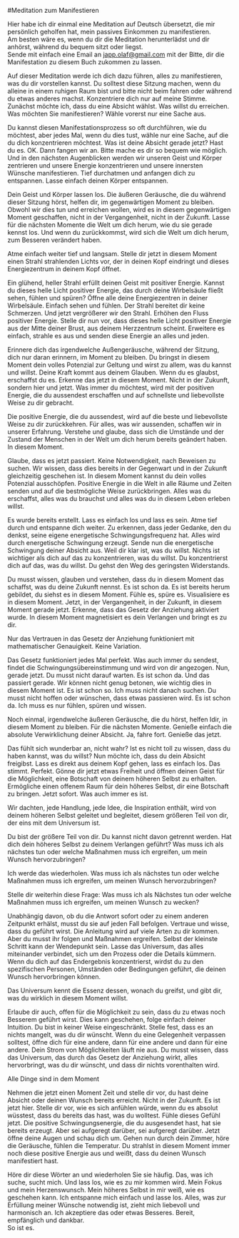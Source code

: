 #Meditation zum Manifestieren

Hier habe ich dir einmal eine Meditation auf Deutsch übersetzt, die mir persönlich geholfen hat, mein passives Einkommen zu manifestieren.  
Am besten wäre es, wenn du dir die Meditation herunterlädst und dir anhörst, während du bequem sitzt oder liegst.  
Sende mit einfach eine Email an [japp.olaf@gmail.com](mailto:japp.olaf@gmail.com) mit der Bitte, dir die Manifestation zu diesem Buch zukommen zu lassen.  

Auf dieser Meditation werde ich dich dazu führen, alles zu manifestieren, was du dir vorstellen kannst. Du solltest diese Sitzung machen, wenn du alleine in einem ruhigen Raum bist und bitte nicht beim fahren oder während du etwas anderes machst. Konzentriere dich nur auf meine Stimme. Zunächst möchte ich, dass du eine Absicht wählst. Was willst du erreichen. Was möchten Sie manifestieren? Wähle vorerst nur eine Sache aus.

Du kannst diesen Manifestationsprozess so oft durchführen, wie du möchtest, aber jedes Mal, wenn du dies tust, wähle nur eine Sache, auf die du dich konzentrieren möchtest. Was ist deine Absicht gerade jetzt? Hast du es. OK. Dann fangen wir an. Bitte mache es dir so bequem wie möglich. Und in den nächsten Augenblicken werden wir unseren Geist und Körper zentrieren und unsere Energie konzentrieren und unsere innersten Wünsche manifestieren. Tief durchatmen und anfangen dich zu entspannen. Lasse einfach deinen Körper entspannen.

Dein Geist und Körper lassen los. Die äußeren Geräusche, die du während dieser Sitzung hörst, helfen dir, im gegenwärtigen Moment zu bleiben. Obwohl wir dies tun und erreichen wollen, wird es in diesem gegenwärtigen Moment geschaffen, nicht in der Vergangenheit, nicht in der Zukunft. Lasse für die nächsten Momente die Welt um dich herum, wie du sie gerade kennst los. Und wenn du zurückkommst, wird sich die Welt um dich herum, zum Besseren verändert haben.

Atme einfach weiter tief und langsam. Stelle dir jetzt in diesem Moment einen Strahl strahlenden Lichts vor, der in deinen Kopf eindringt und dieses Energiezentrum in deinem Kopf öffnet.

Ein glühend, heller Strahl erfüllt deinen Geist mit positiver Energie. Kannst du dieses helle Licht positiver Energie, das durch deine Wirbelsäule fließt sehen, fühlen und spüren? Öffne alle deine Energiezentren in deiner Wirbelsäule. Einfach sehen und fühlen. Der Strahl bereitet dir keine Schmerzen. Und jetzt vergrößerer wir den Strahl. Erhöhen den Fluss positiver Energie. Stelle dir nun vor, dass dieses helle Licht positiver Energie aus der Mitte deiner Brust, aus deinem Herzzentrum scheint. Erweitere es einfach, strahle es aus und senden diese Energie an alles und jeden.

Erinnere dich das irgendwelche Außengeräusche, während der Sitzung, dich nur daran erinnern, im Moment zu bleiben. Du bringst in diesem Moment dein volles Potenzial zur Geltung und wirst zu allem, was du kannst und willst. Deine Kraft kommt aus deinem Glauben. Wenn du es glaubst, erschaffst du es. Erkenne das jetzt in diesem Moment. Nicht in der Zukunft, sondern hier und jetzt. Was immer du möchtest, wird mit der positiven Energie, die du aussendest erschaffen und auf schnellste und liebevollste Weise zu dir gebracht.

Die positive Energie, die du aussendest, wird auf die beste und liebevollste Weise zu dir zurückkehren. Für alles, was wir aussenden, schaffen wir in unserer Erfahrung. Verstehe und glaube, dass sich die Umstände und der Zustand der Menschen in der Welt um dich herum bereits geändert haben. In diesem Moment.

Glaube, dass es jetzt passiert. Keine Notwendigkeit, nach Beweisen zu suchen. Wir wissen, dass dies bereits in der Gegenwart und in der Zukunft gleichzeitig geschehen ist. In diesem Moment kannst du dein volles Potenzial ausschöpfen. Positive Energie in die Welt in alle Räume und Zeiten senden und auf die bestmögliche Weise zurückbringen. Alles was du erschaffst, alles was du brauchst und alles was du in diesem Leben erleben willst.

Es wurde bereits erstellt. Lass es einfach los und lass es sein. Atme tief durch und entspanne dich weiter. Zu erkennen, dass jeder Gedanke, den du denkst, seine eigene energetische Schwingungsfrequenz hat. Alles wird durch energetische Schwingung erzeugt. Sende nun die energetische Schwingung deiner Absicht aus. Weil dir klar ist, was du willst. Nichts ist wichtiger als dich auf das zu konzentrieren, was du willst. Du konzentrierst dich auf das, was du willst. Du gehst den Weg des geringsten Widerstands.

Du musst wissen, glauben und verstehen, dass du in diesem Moment das schaffst, was du deine Zukunft nennst. Es ist schon da. Es ist bereits herum gebildet, du siehst es in diesem Moment. Fühle es, spüre es. Visualisiere es in diesem Moment. Jetzt, in der Vergangenheit, in der Zukunft, in diesem Moment gerade jetzt. Erkenne, dass das Gesetz der Anziehung aktiviert wurde. In diesem Moment magnetisiert es dein Verlangen und bringt es zu dir.

Nur das Vertrauen in das Gesetz der Anziehung funktioniert mit mathematischer Genauigkeit.
Keine Variation.

Das Gesetz funktioniert jedes Mal perfekt. Was auch immer du sendest, findet die Schwingungsübereinstimmung und wird von dir angezogen. Nun, gerade jetzt. Du musst nicht darauf warten. Es ist schon da. Und das passiert gerade. Wir können nicht genug betonen, wie wichtig dies in diesem Moment ist. Es ist schon so. Ich muss nicht danach suchen. Du musst nicht hoffen oder wünschen, dass etwas passieren wird. Es ist schon da. Ich muss es nur fühlen, spüren und wissen.

Noch einmal, irgendwelche äußeren Geräusche, die du hörst, helfen Idir, in diesem Moment zu bleiben. Für die nächsten Momente. Genieße einfach die absolute Verwirklichung deiner Absicht. Ja, fahre fort. Genieße das jetzt.

Das fühlt sich wunderbar an, nicht wahr? Ist es nicht toll zu wissen, dass du haben kannst, was du willst? Nun möchte ich, dass du dein Absicht freigibst. Lass es direkt aus deinem Kopf gehen, lass es einfach los. Das stimmt. Perfekt. Gönne dir jetzt etwas Freiheit und öffnen deinen Geist für die Möglichkeit, eine Botschaft von deinem höheren Selbst zu erhalten. Ermögliche einen offenem Raum für dein höheres Selbst, dir eine Botschaft zu bringen. Jetzt sofort. Was auch immer es ist.

Wir dachten, jede Handlung, jede Idee, die Inspiration enthält, wird von deinem höheren Selbst geleitet und begleitet, diesem größeren Teil von dir, der eins mit dem Universum ist.

Du bist der größere Teil von dir. Du kannst nicht davon getrennt werden. Hat dich dein höheres Selbst zu deinem Verlangen geführt? Was muss ich als nächstes tun oder welche Maßnahmen muss ich ergreifen, um mein Wunsch hervorzubringen?

Ich werde das wiederholen. Was muss ich als nächstes tun oder welche Maßnahmen muss ich ergreifen, um meinen Wunsch hervorzubringen?

Stelle dir weiterhin diese Frage: Was muss ich als Nächstes tun oder welche Maßnahmen muss ich ergreifen, um meinen Wunsch zu wecken?

Unabhängig davon, ob du die Antwort sofort oder zu einem anderen Zeitpunkt erhälst, musst du sie auf jeden Fall befolgen. Vertraue und wisse, dass du geführt wirst. Die Anleitung wird auf viele Arten zu dir kommen. Aber du musst ihr folgen und Maßnahmen ergreifen. Selbst der kleinste Schritt kann der Wendepunkt sein. Lasse das Universum, das alles miteinander verbindet, sich um den Prozess oder die Details kümmern. Wenn du dich auf das Endergebnis konzentrierst, wirdst du zu den spezifischen Personen, Umständen oder Bedingungen geführt, die deinen Wunsch hervorbringen können.

Das Universum kennt die Essenz dessen, wonach du greifst, und gibt dir, was du wirklich in diesem Moment willst.

Erlaube dir auch, offen für die Möglichkeit zu sein, dass du zu etwas noch Besserem geführt wirst. Dies kann geschehen, folge einfach deiner Intuition. Du bist in keiner Weise eingeschränkt. Stelle fest, dass es an nichts mangelt, was du dir wünscht. Wenn du eine Gelegenheit verpassen solltest, öffne dich für eine andere, dann für eine andere und dann für eine andere. Dein Strom von Möglichkeiten läuft nie aus. Du musst wissen, dass das Universum, das durch das Gesetz der Anziehung wirkt, alles hervorbringt, was du dir wünscht, und dass dir nichts vorenthalten wird.

Alle Dinge sind in dem Moment 

Nehmen die jetzt einen Moment Zeit und stelle dir vor, du hast deine Absicht oder deinen Wunsch bereits erreicht. Nicht in der Zukunft. Es ist jetzt hier. Stelle dir vor, wie es sich anfühlen würde, wenn du es absolut wüsstest, dass du bereits das hast, was du wolltest. Fühle dieses Gefühl jetzt. Die positive Schwingungsenergie, die du ausgesendet hast, hat sie bereits erzeugt. Aber sei aufgeregt darüber, sei aufgeregt darüber. Jetzt öffne deine Augen und schau dich um. Gehen nun durch dein Zimmer, höre die Geräusche, fühlen die Temperatur. Du strahlst in diesem Moment immer noch diese positive Energie aus und weißt, dass du deinen Wunsch manifestiert hast.

Höre dir diese Wörter an und wiederholen Sie sie häufig. Das, was ich suche, sucht mich. Und lass los, wie es zu mir kommen wird. Mein Fokus und mein Herzenswunsch. Mein höheres Selbst in mir weiß, wie es geschehen kann. Ich entspanne mich einfach und lasse los. Alles, was zur Erfüllung meiner Wünsche notwendig ist, zieht mich liebevoll und harmonisch an. Ich akzeptiere das oder etwas Besseres. Bereit, empfänglich und dankbar.  
So ist es.